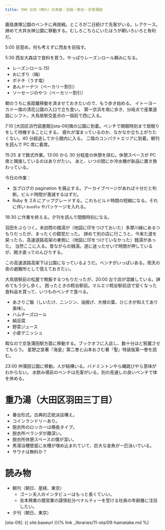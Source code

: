 ```yaml
---
title: 390 日目（晴れ）大鳥居・羽田・糀谷・京急蒲田
---
```


鹿島庚塚公園のベンチに再挑戦。ところが二日続けて先客がいる。レアケース。
諦めて大井水神公園に移動する。むしろこちらにいたほうが朝いろいろと有利だ。

5:00 目覚め。何も考えずに西友を目指す。

5:30 西友大森店で食料を買う。やっぱりレーズンロール頼みになる。
* レーズンロール (5)
* おにぎり（梅）
* ポテチ（うす塩）
* あんドーナツ（ベーカリー割引）
* ソーセージのやつ（ベーカリー割引）

朝のうちに長距離移動を済ませておきたいので、もう歩き始める。
イトーヨーカドー南の清花公園の入口で立ち食い。
第一京浜を南に歩き、分岐点で産業道路にシフト。大鳥居駅交差点の一個前で西に入る。

7:10 [大田区浜竹図書館][ota-09]隣の公園に到着。ベンチで開館時刻まで居眠りをして待機することにする。
疲れが溜まっているのか、なかなか立ち上がりたくない。40 分超過してから館内に入る。
二階のコンパクトエリアに到着。朝刊を読んで PC 席に着席。

15:25 まで数式作業。13:00 から 30 分程度の休憩を挟む。休憩スペースが PC 席と隣接しているのはありがたい。
あと、いつの間にか冷水機が新品に置き換わっている。

今日の作業：
* 当ブログの pagination を廃止する。アーカイブページがあれば十分だと判断。ビルド時間が激減するはずだ。
* Ruby を 2.6 にアップグレードする。これもビルド時間の短縮になる。それに伴い `bundle` やパッケージを入れる。

18:30 に作業を終える。夕刊を読んで閉館時刻になる。

羽田をぶらつく。未訪問の銭湯が（地図に印をつけておいた）多摩川縁にあるつもりだったが、まったくの錯覚だった。
諦めて別の店に行こうと、今来た道を戻ったら、高速道路高架の東側に（地図に印をつけていなかった）銭湯があった。
当然ここに入る。昔ながらの銭湯。道に迷ったせいで時間が押しているが、開き直ってのんびりする。

この高速道路高架下は公園になっているようだ。ベンチがいっぱいある。雨天の夜の避難所として憶えておきたい。

大鳥居駅前の松屋で晩飯するつもりだったが、20:00 台で店が混雑している。諦めてもう少し歩く。
困ったときの糀谷駅前。マルエツ糀谷駅前店で安くなった食料品を買って、いつものベンチで食べる。
* あさりご飯（しいたけ、ニンジン、油揚げ、大根の葉、ひじきが和えてあり美味）。
* ハムチーズロール
* 絹豆腐
* 野菜ジュース
* 小倉デニッシュ

暇なので京急蒲田駅方面に移動する。ブックオフに入店し、数十分ほど邪魔させてもらう。
星野之宣著『海皇』第二巻と山本おさむ著『聖』特装版第一巻を読む。

23:00 仲蒲田公園に移動。人が結構いる。バドミントンやら縄跳びやら意味がわからない。
水飲み場前のベンチは先客がいる。別の見通しの良いベンチで体を休める。

# 重乃湯（大田区羽田三丁目）

* 番台形式。古典的正統派店構え。
* コインランドリーあり。
* 脱衣所のロッカーは横長タイプ。
* 脱衣所ベランダが趣深い。
* 脱衣所休憩スペースの懐が深い。
* 男湯浴槽壁面に水槽が埋め込まれていて、巨大な金魚が一匹泳いでいる。
* サウナは無料か？

# 読み物

* 朝刊（朝日、産経、東京）
  * ゴーン夫人のインタビューはもっと長くていい。
  * 吉本興業の闇営業の謹慎処分ペナルティーを受ける社員の年齢層に注目したい。
* 夕刊（朝日、東京）

[ota-09]: {{ site.baseurl }}{% link _libraries/11-ota/09-hamatake.md %}
